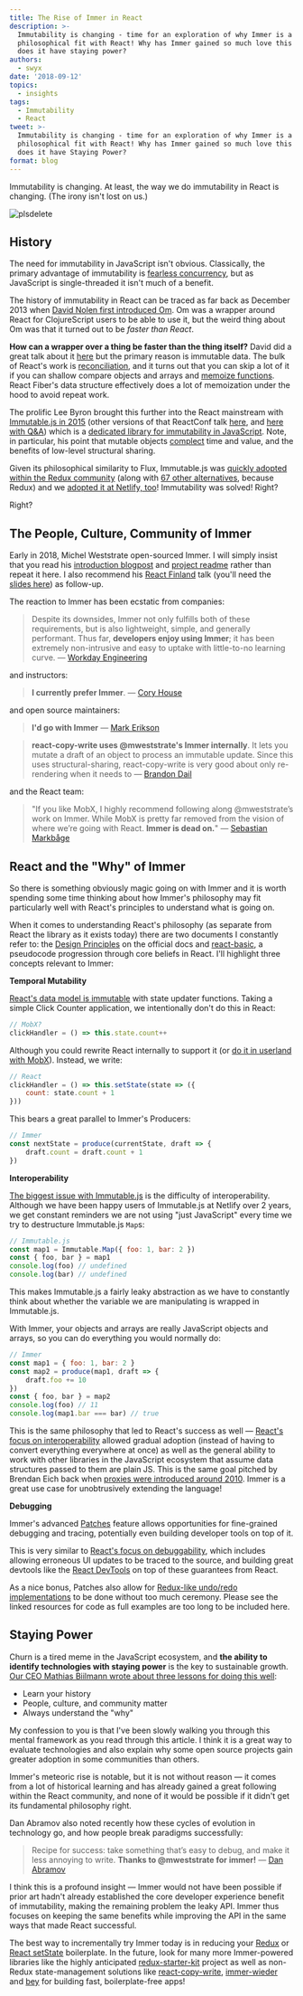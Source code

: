 ```yaml
---
title: The Rise of Immer in React
description: >-
  Immutability is changing - time for an exploration of why Immer is a
  philosophical fit with React! Why has Immer gained so much love this year, and
  does it have staying power?
authors:
  - swyx
date: '2018-09-12'
topics:
  - insights
tags:
  - Immutability
  - React
tweet: >-
  Immutability is changing - time for an exploration of why Immer is a
  philosophical fit with React! Why has Immer gained so much love this year, and
  does it have Staying Power?
format: blog
---
```

Immutability is changing. At least, the way we do immutability in React is changing. (The irony isn't lost on us.)

![plsdelete](https://user-images.githubusercontent.com/6764957/45408018-b48c1480-b69d-11e8-951f-227774c9f852.png)

## History

The need for immutability in JavaScript isn't obvious. Classically, the primary advantage of immutability is [fearless concurrency](https://www.infoq.com/articles/dhanji-prasanna-concurrency), but as JavaScript is single-threaded it isn't much of a benefit.

The history of immutability in React can be traced as far back as December 2013 when [David Nolen first introduced Om](https://swannodette.github.io/2013/12/17/the-future-of-javascript-mvcs). Om was a wrapper around React for ClojureScript users to be able to use it, but the weird thing about Om was that it turned out to be *faster than React*.

**How can a wrapper over a thing be faster than the thing itself?** David did a great talk about it [here](https://www.youtube.com/watch?v=DMtwq3QtddY) but the primary reason is immutable data. The bulk of React's work is [reconciliation](https://reactjs.org/docs/reconciliation.html), and it turns out that you can skip a lot of it if you can shallow compare objects and arrays and [memoize functions](https://github.com/reactjs/react-basic#memoization). React Fiber's data structure effectively does a lot of memoization under the hood to avoid repeat work.

The prolific Lee Byron brought this further into the React mainstream with [Immutable.js in 2015](https://www.youtube.com/watch?v=I7IdS-PbEgI)
(other versions of that ReactConf talk [here](https://vimeo.com/144790954), and [here with Q&A](https://blog.adroll.com/news/lee-byron-immutable)) which is a [dedicated library for immutability in JavaScript](https://facebook.github.io/immutable-js/). Note, in particular, his point that mutable objects [complect](https://www.youtube.com/watch?v=34_L7t7fD_U) time and value, and the benefits of low-level structural sharing.

Given its philosophical similarity to Flux, Immutable.js was [quickly adopted within the Redux community](https://redux.js.org/recipes/usingimmutablejs) (along with [67 other alternatives](https://github.com/markerikson/redux-ecosystem-links/blob/master/immutable-data.md#immutable-update-utilities), because Redux) and we [adopted it at Netlify, too](https://www.netlifycms.org/docs/architecture/)! Immutability was solved! Right?

Right?

## The People, Culture, Community of Immer

Early in 2018, Michel Weststrate open-sourced Immer. I will simply insist that you read his [introduction blogpost](https://hackernoon.com/introducing-immer-immutability-the-easy-way-9d73d8f71cb3) and [project readme](https://github.com/mweststrate/immer) rather than repeat it here. I also recommend his [React Finland](https://www.youtube.com/watch?v=-gJbS7YjcSo) talk (you'll need the [slides here](https://immer.surge.sh/)) as follow-up.

The reaction to Immer has been ecstatic from companies:

> Despite its downsides, Immer not only fulfills both of these requirements, but is also lightweight, simple, and generally performant. Thus far, **developers enjoy using Immer**; it has been extremely non-intrusive and easy to uptake with little-to-no learning curve. — [Workday Engineering](https://medium.com/workday-engineering/workday-prism-analytics-the-search-for-a-strongly-typed-immutable-state-a09f6768b2b5)

and instructors:

> **I currently prefer Immer**. — [Cory House](https://medium.freecodecamp.org/handling-state-in-react-four-immutable-approaches-to-consider-d1f5c00249d5)

and open source maintainers:

> **I'd go with Immer** — [Mark Erikson](https://twitter.com/acemarke/status/999436116280262656)

> **react-copy-write uses @mweststrate's Immer internally**. It lets you mutate a draft of an object to process an immutable update. Since this uses structural-sharing, react-copy-write is very good about only re-rendering when it needs to — [Brandon Dail](https://twitter.com/aweary/status/984828941595652096)

and the React team:

> "If you like MobX, I highly recommend following along @mweststrate’s work on Immer. While MobX is pretty far removed from the vision of where we’re going with React. **Immer is dead on.**" — [Sebastian Markbåge](https://twitter.com/sebmarkbage/status/1032684851063705600)

## React and the "Why" of Immer

So there is something obviously magic going on with Immer and it is worth spending some time thinking about how Immer's philosophy may fit particularly well with React's principles to understand what is going on.

When it comes to understanding React's philosophy (as separate from React the library as it exists today) there are two documents I constantly refer to: the [Design Principles](https://reactjs.org/docs/design-principles.html) on the official docs and [react-basic](https://github.com/reactjs/react-basic), a pseudocode progression through core beliefs in React. I'll highlight three concepts relevant to Immer:

**Temporal Mutability**

[React's data model is immutable](https://github.com/reactjs/react-basic#state) with state updater functions. Taking a simple Click Counter application, we intentionally don't do this in React:

```js
// MobX?
clickHandler = () => this.state.count++
```

Although you could rewrite React internally to support it (or [do it in userland with MobX](https://dev.to/swyx/introduction-to-mobx-4-for-reactredux-developers-3k07)). Instead, we write:

```js
// React
clickHandler = () => this.setState(state => ({
    count: state.count + 1
}))
```

This bears a great parallel to Immer's Producers:

```js
// Immer
const nextState = produce(currentState, draft => {
    draft.count = draft.count + 1
})
```

**Interoperability**

[The biggest issue with Immutable.js](https://redux.js.org/recipes/usingimmutablejs#what-are-the-issues-with-using-immutable-js) is the difficulty of interoperability. Although we have been happy users of Immutable.js at Netlify over 2 years, we get constant reminders we are not using "just JavaScript" every time we try to destructure Immutable.js `Map`s:

```js
// Immutable.js
const map1 = Immutable.Map({ foo: 1, bar: 2 })
const { foo, bar } = map1
console.log(foo) // undefined
console.log(bar) // undefined
```

This makes Immutable.js a fairly leaky abstraction as we have to constantly think about whether the variable we are manipulating is wrapped in Immutable.js.

With Immer, your objects and arrays are really JavaScript objects and arrays, so you can do everything you would normally do:

```js
// Immer
const map1 = { foo: 1, bar: 2 }
const map2 = produce(map1, draft => {
    draft.foo += 10
})
const { foo, bar } = map2
console.log(foo) // 11
console.log(map1.bar === bar) // true
```

This is the same philosophy that led to React's success as well — [React's focus on interoperability](https://reactjs.org/docs/design-principles.html#interoperability) allowed gradual adoption (instead of having to convert everything everywhere at once) as well as the general ability to work with other libraries in the JavaScript ecosystem that assume data structures passed to them are plain JS. This is the same goal pitched by Brendan Eich back when [proxies were introduced around 2010](https://www.youtube.com/watch?v=sClk6aB_CPk). Immer is a great use case for unobtrusively extending the language!

**Debugging**

Immer's advanced [Patches](https://github.com/mweststrate/immer#patches) feature allows opportunities for fine-grained debugging and tracing, potentially even building developer tools on top of it.

This is very similar to [React's focus on debuggability](https://reactjs.org/docs/design-principles.html#debugging), which includes allowing erroneous UI updates to be traced to the source, and building great devtools like the [React DevTools](https://www.netlify.com/blog/2018/08/29/using-the-react-devtools-profiler-to-diagnose-react-app-performance-issues/) on top of these guarantees from React.

As a nice bonus, Patches also allow for [Redux-like undo/redo implementations](https://redux.js.org/recipes/implementingundohistory) to be done without too much ceremony. Please see the linked resources for code as full examples are too long to be included here.

## Staying Power

Churn is a tired meme in the JavaScript ecosystem, and **the ability to identify technologies with staying power** is the key to sustainable growth. [Our CEO Mathias Biilmann wrote about three lessons for doing this well](https://medium.com/netlify/leveling-up-why-developers-need-to-be-able-to-identify-technologies-with-staying-power-and-how-to-9aa74878fc08):

- Learn your history
- People, culture, and community matter
- Always understand the "why"

My confession to you is that I've been slowly walking you through this mental framework as you read through this article. I think it is a great way to evaluate technologies and also explain why some open source projects gain greater adoption in some communities than others.

Immer's meteoric rise is notable, but it is not without reason — it comes from a lot of historical learning and has already gained a great following within the React community, and none of it would be possible if it didn't get its fundamental philosophy right.

Dan Abramov also noted recently how these cycles of evolution in technology go, and how people break paradigms successfully:

> Recipe for success: take something that’s easy to debug, and make it less annoying to write. **Thanks to @mweststrate for immer!** — [Dan Abramov](https://twitter.com/dan_abramov/status/1016783114381639680)

I think this is a profound insight — Immer would not have been possible if prior art hadn't already established the core developer experience benefit of immutability, making the remaining problem the leaky API. Immer thus focuses on keeping the same benefits while improving the API in the same ways that made React successful.

The best way to incrementally try Immer today is in reducing your [Redux](https://github.com/mweststrate/immer#reducer-example) or [React setState](https://github.com/mweststrate/immer#reactsetstate-example) boilerplate. In the future, look for many more Immer-powered libraries like the highly anticipated [redux-starter-kit](https://github.com/markerikson/redux-starter-kit) project as well as non-Redux state-management solutions like [react-copy-write](https://github.com/aweary/react-copy-write), [immer-wieder](https://github.com/drcmda/immer-wieder#readme) and [bey](https://github.com/jamiebuilds/bey) for building fast, boilerplate-free apps!
